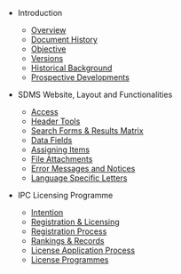 * Introduction
    * [Overview](README.md)
    * [Document History](introduction/document-history.md)
    * [Objective](introduction/objective.md)
    * [Versions](introduction/versions.md)
    <!--* [Structure](introduction/structure.md) -->
    * [Historical Background](introduction/historical-background.md)
    * [Prospective Developments](introduction/prospective-developments.md)

* SDMS Website, Layout and Functionalities
    * [Access](layout-and-functionalities/access.md)
    * [Header Tools](layout-and-functionalities/header-tools.md)
    * [Search Forms & Results Matrix](layout-and-functionalities/search.md)
    * [Data Fields](layout-and-functionalities/data-fields.md)
    * [Assigning Items](layout-and-functionalities/assigning-items.md)
    * [File Attachments](layout-and-functionalities/file-attachments.md)
    * [Error Messages and Notices](layout-and-functionalities/error-messages-and-notices.md)
    * [Language Specific Letters](layout-and-functionalities/language-specific-letters.md)

* IPC Licensing Programme
  * [Intention](ipc-licensing-programme/intention.md)
  * [Registration & Licensing](ipc-licensing-programme/registration-and-licensing.md)
  * [Registration Process](ipc-licensing-programme/registration-process.md)
  * [Rankings & Records](ipc-licensing-programme/rankings-and-records.md)
  * [License Application Process](ipc-licensing-programme/license-application-process.md)
  * [License Programmes](ipc-licensing-programme/license-programmes.md)

<!-- TODO: 
1. Add CHAPTER 4
2. Correct STRUCTURE page  
-->